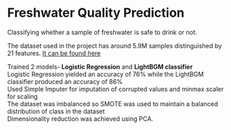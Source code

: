 <h1>Freshwater Quality Prediction</h1>
<p> Classifying whether a sample of freshwater is safe to drink or not.</p>
<p> The dataset used in the project has around 5.9M samples distinguished by 21 features. <a href="https://s3-ap-southeast-1.amazonaws.com/he-public-data/datasetab75fb3.zip">It can be found here</a></p>
Trained 2 models-<strong> Logistic Regression</strong> and <strong>LightBGM classifier</strong><br>Logistic Regression yielded an accuracy of 76% while the LightBGM classifier produced an accuracy of 86% <br>
Used Simple Imputer for imputation of corrupted values and minmax scaler for scaling<br>
The dataset was imbalanced so SMOTE was used to maintain a balanced distribution of class in the dataset <br>
Dimensionality reduction was achieved using PCA.</p>
